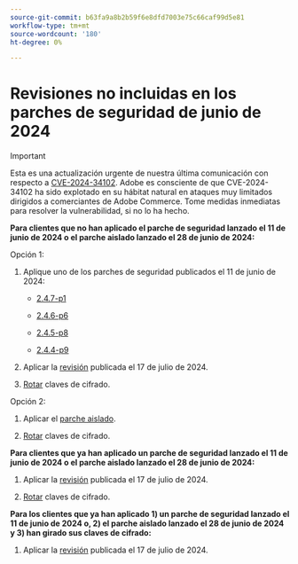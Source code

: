 ```yaml
---
source-git-commit: b63fa9a8b2b59f6e8dfd7003e75c66caf99d5e81
workflow-type: tm+mt
source-wordcount: '180'
ht-degree: 0%

---
```

# Revisiones no incluidas en los parches de seguridad de junio de 2024

>[!IMPORTANT]
>
>Esta es una actualización urgente de nuestra última comunicación con respecto a [CVE-2024-34102](https://nvd.nist.gov/vuln/detail/CVE-2024-34102). Adobe es consciente de que CVE-2024-34102 ha sido explotado en su hábitat natural en ataques muy limitados dirigidos a comerciantes de Adobe Commerce. Tome medidas inmediatas para resolver la vulnerabilidad, si no lo ha hecho.

**Para clientes que no han aplicado el parche de seguridad lanzado el 11 de junio de 2024 o el parche aislado lanzado el 28 de junio de 2024:**

Opción 1:

1. Aplique uno de los parches de seguridad publicados el 11 de junio de 2024:

   * [2.4.7-p1](https://experienceleague.adobe.com/en/docs/commerce-operations/release/notes/security-patches/2-4-7-patches#adobe-commerce-247-p1)

   * [2.4.6-p6](https://experienceleague.adobe.com/en/docs/commerce-operations/release/notes/security-patches/2-4-6-patches#adobe-commerce-246-p6)

   * [2.4.5-p8](https://experienceleague.adobe.com/en/docs/commerce-operations/release/notes/security-patches/2-4-5-patches#adobe-commerce-245-p8)

   * [2.4.4-p9](https://experienceleague.adobe.com/en/docs/commerce-operations/release/notes/security-patches/2-4-4-patches#adobe-commerce-244-p9)

1. Aplicar la [revisión](https://experienceleague.adobe.com/en/docs/commerce-knowledge-base/kb/troubleshooting/known-issues-patches-attached/security-update-available-for-adobe-commerce-apsb24-40-revised-to-include-isolated-patch-for-cve-2024-34102) publicada el 17 de julio de 2024.

1. [Rotar](https://experienceleague.adobe.com/en/docs/commerce-admin/systems/security/encryption-key) claves de cifrado.

Opción 2:

1. Aplicar el [parche aislado](https://experienceleague.adobe.com/en/docs/commerce-knowledge-base/kb/troubleshooting/known-issues-patches-attached/security-update-available-for-adobe-commerce-apsb24-40-revised-to-include-isolated-patch-for-cve-2024-34102).

1. [Rotar](https://experienceleague.adobe.com/en/docs/commerce-admin/systems/security/encryption-key) claves de cifrado.

**Para clientes que ya han aplicado un parche de seguridad lanzado el 11 de junio de 2024 o el parche aislado lanzado el 28 de junio de 2024:**

1. Aplicar la [revisión](https://experienceleague.adobe.com/en/docs/commerce-knowledge-base/kb/troubleshooting/known-issues-patches-attached/security-update-available-for-adobe-commerce-apsb24-40-revised-to-include-isolated-patch-for-cve-2024-34102) publicada el 17 de julio de 2024.

1. [Rotar](https://experienceleague.adobe.com/en/docs/commerce-admin/systems/security/encryption-key) claves de cifrado.

**Para los clientes que ya han aplicado 1) un parche de seguridad lanzado el 11 de junio de 2024 o, 2) el parche aislado lanzado el 28 de junio de 2024 y 3) han girado sus claves de cifrado:**
 
1. Aplicar la [revisión](https://experienceleague.adobe.com/en/docs/commerce-knowledge-base/kb/troubleshooting/known-issues-patches-attached/security-update-available-for-adobe-commerce-apsb24-40-revised-to-include-isolated-patch-for-cve-2024-34102) publicada el 17 de julio de 2024.

